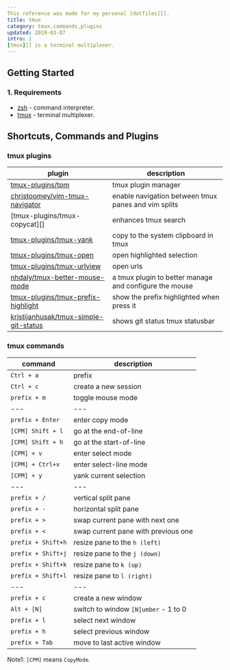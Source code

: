 ```yaml
---
This reference was made for my personal [dotfiles][].
title: tmux
category: tmux,commands,plugins
updated: 2019-03-07
intro: |
[tmux][] is a terminal multiplexer. 
---
```


Getting Started
---------------
### 1. Requirements
- [zsh][] - command interpreter.
- [tmux][] - terminal multiplexer.

Shortcuts, Commands and Plugins
-------------------------------
### tmux plugins
| plugin                                    | description                                            |
| ---                                       | ---                                                    |
| [tmux-plugins/tpm][]                      | tmux plugin manager                                    |
| [christoomey/vim-tmux-navigator][]        | enable navigation between tmux panes and vim splits    |
| [tmux-plugins/tmux-copycat][]             | enhances tmux search                                   |
| [tmux-plugins/tmux-yank][]                | copy to the system clipboard in tmux                   |
| [tmux-plugins/tmux-open][]                | open highlighted selection                             |
| [tmux-plugins/tmux-urlview][]             | open urls                                              |
| [nhdaly/tmux-better-mouse-mode]           | a tmux plugin to better manage and configure the mouse |
| [tmux-plugins/tmux-prefix-highlight][]    | show the prefix highlighted when press it              |
| [kristijanhusak/tmux-simple-git-status][] | shows git status tmux statusbar                        |

### tmux commands
| command            | description                          |
| ---                | ---                                  |
| `Ctrl + a`         | prefix                               |
| `Ctrl + c`         | create a new session                 |
| `prefix + m`       | toggle mouse mode                    |
| ---                | ---                                  |
| `prefix + Enter`   | enter copy mode                      |
| `[CPM] Shift + l`  | go at the end-of-line                |
| `[CPM] Shift + h`  | go at the start-of-line              |
| `[CPM] + v`        | enter select mode                    |
| `[CPM] + Ctrl+v`   | enter select-line mode               |
| `[CPM] + y`        | yank current selection               |
| ---                | ---                                  |
| `prefix + /`       | vertical split pane                  |
| `prefix + -`       | horizontal split pane                |
| `prefix + >`       | swap current pane with next one      |
| `prefix + <`       | swap current pane with previous one  |
| `prefix + Shift+h` | resize pane to the `h (left)`        |
| `prefix + Shift+j` | resize pane to the `j (down)`        |
| `prefix + Shift+k` | resize pane to `k (up)`              |
| `prefix + Shift+l` | resize pane to `l (right)`           |
| ---                | ---                                  |
| `prefix + c`       | create a new window                  |
| `Alt + [N]`        | switch to window `[N]umber` - 1 to 0 |
| `prefix + l`       | select next window                   |
| `prefix + h`       | select previous window               |
| `prefix + Tab`     | move to last active window           |
Note1: `[CPM]` means `CopyMode`.

[dotfiles]: https://github.com/sinetoami/dotfiles
[zsh]: http://zsh.org
[tmux]: https://github.com/tmux/tmux
[tmux-plugins/tpm]: https://github.com/tmux-plugins/tpm
[christoomey/vim-tmux-navigator]: https://github.com/tmux-plugins/vim-tmux-navigator
[tmux-plugins/tmux-resurrect]: https://github.com/tmux-plugins/tmux-resurrect
[tmux-plugins/tmux-continuum]: https://github.com/tmux-plugins/tmux-continuum
[tmux-plugins/tmux-capycat]: https://github.com/tmux-plugins/tmux-copycat
[tmux-plugins/tmux-yank]: https://github.com/tmux-plugins/tmux-yank
[tmux-plugins/tmux-open]: https://github.com/tmux-plugins/tmux-open
[tmux-plugins/tmux-urlview]: https://github.com/tmux-plugins/tmux-urlview
[nhdaly/tmux-better-mouse-mode]: https://github.com/NHDaly/tmux-better-mouse-mode
[tmux-plugins/tmux-prefix-highlight]: https://github.com/tmux-plugins/tmux-prefix-highlight
[kristijanhusak/tmux-simple-git-status]: https://github.com/tmux-plugins/tmux-simple-git-status
